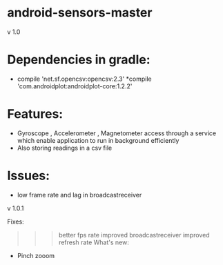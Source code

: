 # android-sensors-master
v 1.0
# Dependencies in gradle:
 * compile 'net.sf.opencsv:opencsv:2.3'
 *compile 'com.androidplot:androidplot-core:1.2.2'

# Features:
 * Gyroscope , Accelerometer , Magnetometer access through a service which enable application to run in background efficiently
 * Also storing readings in a csv file

# Issues: 
 * low frame rate and lag in broadcastreceiver

v 1.0.1

Fixes:
>>>better fps rate 
>>>improved broadcastreceiver
>>>improved refresh rate 
What's new:
* Pinch zooom
